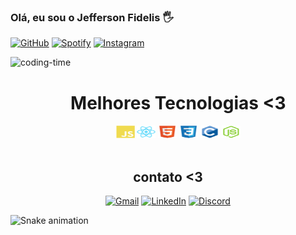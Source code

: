 ### Olá, eu sou o Jefferson Fidelis 🖐

[![GitHub](https://img.shields.io/badge/GitHub-181717?style=for-the-badge&logo=github&logoColor=white)](https://github.com/fidel7z)
[![Spotify](https://img.shields.io/badge/Spotify-1ED760?style=for-the-badge&logo=spotify&logoColor=white)](https://open.spotify.com/user/x0awax9ciast5k5fh0l5ya3rf)
[![Instagram](https://img.shields.io/badge/Instagram-E4405F?style=for-the-badge&logo=instagram&logoColor=white)](https://www.instagram.com/fidel7z)


<div align="center">
  <div style="display: flex; align-items: center;">
    <img align="left" height="150" alt="coding-time" src="https://media2.giphy.com/media/4rZA5D22301iMgrUNd/giphy.gif?cid=ecf05e47tvgois7iwwdujbj400z1xx4ke9u4pjbp3nsl3i83&ep=v1_gifs_related&rid=giphy.gif&ct=g">
    <div>
      <h1 align="center">Melhores Tecnologias <3</h1>
      <img height="20" width="30" alt="js-icon" src="https://raw.githubusercontent.com/devicons/devicon/master/icons/javascript/javascript-plain.svg">
      <img height="20" width="30" alt="react-icon" src="https://raw.githubusercontent.com/devicons/devicon/master/icons/react/react-original.svg">
      <img height="20" width="30" alt="html-icon" src="https://raw.githubusercontent.com/devicons/devicon/master/icons/html5/html5-original.svg">
      <img height="20" width="30" alt="css-icon" src="https://raw.githubusercontent.com/devicons/devicon/master/icons/css3/css3-original.svg">
      <img height="20" width="30" alt="c-icon" src="https://raw.githubusercontent.com/devicons/devicon/master/icons/c/c-original.svg">
      <img height="20" width="30" alt="nodejs-icon" src="https://raw.githubusercontent.com/devicons/devicon/master/icons/nodejs/nodejs-original.svg">
    </div>
  </div>
</div>



<div align="center">
       
  <h2 align="center">contato <3</h2>
           
   [![Gmail](https://img.shields.io/badge/Gmail-D14836?style=for-the-badge&logo=gmail&logoColor=white)](mailto:junior.fidelis.3386@gmail.com)
     [![LinkedIn](https://img.shields.io/badge/LinkedIn-0077B5?style=for-the-badge&logo=linkedin&logoColor=white)](https://www.linkedin.com/in/jefferson-fidelis-16bb091b1/)
   [![Discord](https://img.shields.io/badge/Discord-7289DA?style=for-the-badge&logo=discord&logoColor=white)](https://discordapp.com/fidel7z)
  
 
</div>

![Snake animation](https://github.com/LuigiGF/LuigiGF/blob/output/github-contribution-grid-snake.svg)
